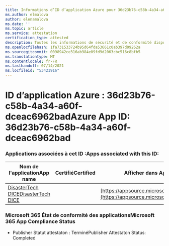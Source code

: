 ```yaml
---
title: Informations d’ID d’application Azure pour 36d23b76-c58b-4a34-a60f-dceac6962bad
ms.author: elmalova
author: elenamalova
ms.date: ''
ms.topic: article
ms.service: attestation
certification_type: attested
description: Toutes les informations de sécurité et de conformité disponibles pour 36d23b76-c58b-4a34-a60f-dceac6962bad.
ms.openlocfilehash: 1fa731533724b95d64fda53661c0ab397d09262a
ms.sourcegitcommit: 0098942ce316ab984e09fd9d2063cbc516c8bfb5
ms.translationtype: MT
ms.contentlocale: fr-FR
ms.lasthandoff: 07/14/2021
ms.locfileid: "53421916"
---
```

# <a name="azure-app-id-36d23b76-c58b-4a34-a60f-dceac6962bad"></a><span data-ttu-id="59179-103">ID d’application Azure : 36d23b76-c58b-4a34-a60f-dceac6962bad</span><span class="sxs-lookup"><span data-stu-id="59179-103">Azure App ID: 36d23b76-c58b-4a34-a60f-dceac6962bad</span></span>


### <a name="apps-associated-with-this-id"></a><span data-ttu-id="59179-104">Applications associées à cet ID :</span><span class="sxs-lookup"><span data-stu-id="59179-104">Apps associated with this ID:</span></span>
| <span data-ttu-id="59179-105">**Nom de l'application**</span><span class="sxs-lookup"><span data-stu-id="59179-105">**App name**</span></span> | <span data-ttu-id="59179-106">**Certifié**</span><span class="sxs-lookup"><span data-stu-id="59179-106">**Certified**</span></span> | <span data-ttu-id="59179-107">**Afficher dans AppSource**</span><span class="sxs-lookup"><span data-stu-id="59179-107">**View in AppSource**</span></span> |
|-|-|-|
| [<span data-ttu-id="59179-108">DisasterTech DICE</span><span class="sxs-lookup"><span data-stu-id="59179-108">DisasterTech DICE</span></span>](https://docs.microsoft.com/en-us/microsoft-365-app-certification/forward/WA200001909) |  | [https://appsource.microsoft.com/product/office/WA200001909](https://appsource.microsoft.com/product/office/WA200001909) |

### <a name="microsoft-365-app-compliance-status"></a><span data-ttu-id="59179-109">Microsoft 365 État de conformité des applications</span><span class="sxs-lookup"><span data-stu-id="59179-109">Microsoft 365 App Compliance Status</span></span>
- <span data-ttu-id="59179-110">Publisher Statut attestaton : Terminé</span><span class="sxs-lookup"><span data-stu-id="59179-110">Publisher Attestaton Status: Completed</span></span>
